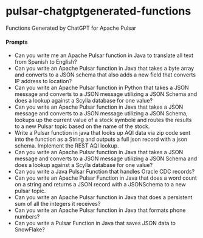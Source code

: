 # pulsar-chatgptgenerated-functions

Functions Generated by ChatGPT for Apache Pulsar


#### Prompts

* Can you write me an Apache Pulsar function in Java to translate all text from Spanish to English?
* Can you write an Apache Pulsar function in Java that takes a byte array and converts to a JSON schema that also adds a new field that converts IP address to location?
* Can you write an Apache Pulsar function in Python that takes a JSON message and converts to a JSON message utilizing a JSON Schema and does a lookup against a Scylla database for one value?
* Can you write an Apache Pulsar function in Java that takes a JSON message and converts to a JSON message utilizing a JSON Schema, lookups up the current value of a stock symbole   and routes the results to a new Pulsar topic based on the name of the stock.
* Write a Pulsar function in java that looks up AQI data via zip code sent into the function as a String and outputs a full json record with a json schema.   Implement the REST AQI lookup.
* Can you write an Apache Pulsar function in Java that takes a JSON message and converts to a JSON message utilizing a JSON Schema and does a lookup against a Scylla database for one value?
* Can you write a Java Pulsar Function that handles Oracle CDC records?
* Can you write an Apache Pulsar Function in Java that does a word count on a string and returns a JSON record with a JSONSchema to a new pulsar topic.
* Can you write an Apache Pulsar function in Java that does a persistent sum of all the integers it receives?
* Can you write an Apache Pulsar function in Java that formats phone numbers?
* Can you write a Pulsar Function in Java that saves JSON data to SnowFlake?
